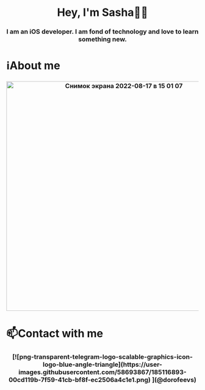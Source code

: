 <h1 align="center">Hey, I'm Sasha👨‍💻</a> 
<h3 align="center">I am an iOS developer. I am fond of technology and love to learn something new.</h3>

<h1 align="left">ℹ️About me</a>
<h3 align="center"><img width="600" alt="Снимок экрана 2022-08-17 в 15 01 07" src="https://user-images.githubusercontent.com/58693867/185113896-cdc7ec98-b06c-4e9e-9a0a-9fce9f7b8fba.png"></h3>

<h1 align="left">📫Contact with me</a>
<h3 align="center">[![png-transparent-telegram-logo-scalable-graphics-icon-logo-blue-angle-triangle](https://user-images.githubusercontent.com/58693867/185116893-00cd119b-7f59-41cb-bf8f-ec2506a4c1e1.png)
](@dorofeevs)</h3>

  
<!--
**dorofeeevs/dorofeeevs** is a ✨ _special_ ✨ repository because its `README.md` (this file) appears on your GitHub profile.

Here are some ideas to get you started:

- 🔭 I’m currently working on ...
- 🌱 I’m currently learning ...
- 👯 I’m looking to collaborate on ...
- 🤔 I’m looking for help with ...
- 💬 Ask me about ...
- 📫 How to reach me: ...
- 😄 Pronouns: ...
- ⚡ Fun fact: ...
-->

